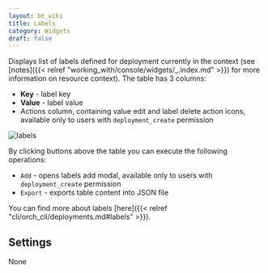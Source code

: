 ```yaml
---
layout: bt_wiki
title: Labels
category: Widgets
draft: false
---
```


Displays list of labels defined for deployment currently in the context (see [notes]({{< relref "working_with/console/widgets/_.index.md" >}}) for more information on resource context).
The table has 3 columns:

* **Key** - label key
* **Value** - label value
* Actions column, containing value edit and label delete action icons, available only to users with `deployment_create` permission

![labels]( /images/ui/widgets/labels.png )

By clicking buttons above the table you can execute the following operations:

* `Add` - opens labels add modal, available only to users with `deployment_create` permission
* `Export` - exports table content into JSON file

You can find more about labels [here]({{< relref "cli/orch_cli/deployments.md#labels" >}}).

## Settings

None
